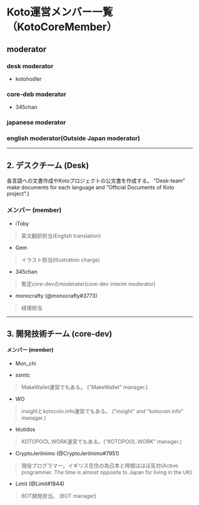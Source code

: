 # Koto運営メンバー一覧（KotoCoreMember）


## moderator
### desk moderator
- kotohodler
### core-deb moderator
- 345chan
### japanese moderator

### english moderator(Outside Japan moderator)

---
## 2. デスクチーム (Desk)
各言語への文書作成やKotoプロジェクトの公文書を作成する。 
"Desk-team" make documents for each language and "Official Documents of Koto project".)  
### メンバー (member)
- iToby
> 英文翻訳担当(English translation)

- Gem
> イラスト担当(Illustration charge)

- 345chan
> 暫定core-devのmoderator(core-dev interim moderator)

- monocrafty (@monocrafty#3773)
> 経理担当

---
## 3. 開発技術チーム (core-dev)
#### メンバー (member) 
- Mon_chi

- ssmtc
> MakeWallet運営でもある。 ("MakeWallet" manager.)  

- WO 
> insightとkotocoin.info運営でもある。 ("insight" and "kotocoin.info" manager.)  

- téutidos
> KOTOPOOL.WORK運営でもある。("KOTOPOOL.WORK"  manager.)  

- CryptoJerônimo (@CryptoJerônimo#7951) 
> 現役プログラマー。イギリス在住の為日本と時間はほぼ反対(Active programmer. The time is almost opposite to Japan for living in the UK)

- Limit (@Limit#1844) 
> BOT開発担当。 (BOT manager)


